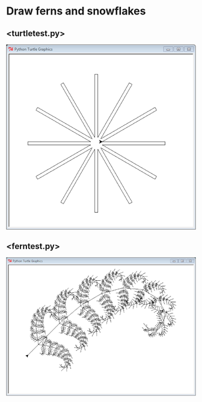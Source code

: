 # Draw ferns and snowflakes
## <turtletest.py>

![snowflake](turtletest.png)

## <ferntest.py>

![fern](ferntest.png)

